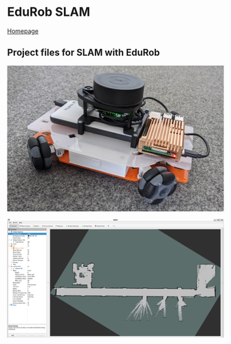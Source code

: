 # EduRob SLAM
[Homepage](https://www.imsl.fh-dortmund.de/mobile-roboter/edurob/)
## Project files for SLAM with EduRob


![](/Doc/Pictures/EduRobSLAM.jpg "")

![](/Doc/Pictures/EduRobSLAM_Map.png "")